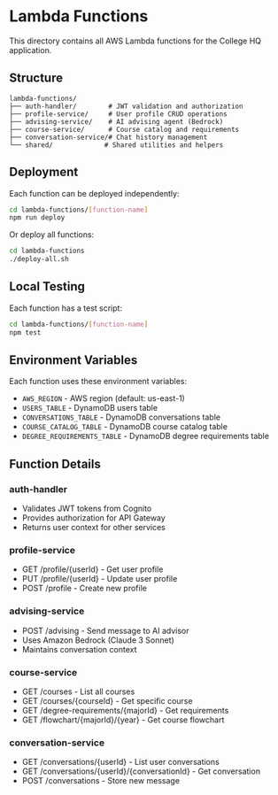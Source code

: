 # Lambda Functions

This directory contains all AWS Lambda functions for the College HQ application.

## Structure

```
lambda-functions/
├── auth-handler/        # JWT validation and authorization
├── profile-service/     # User profile CRUD operations  
├── advising-service/    # AI advising agent (Bedrock)
├── course-service/      # Course catalog and requirements
├── conversation-service/# Chat history management
└── shared/             # Shared utilities and helpers
```

## Deployment

Each function can be deployed independently:

```bash
cd lambda-functions/[function-name]
npm run deploy
```

Or deploy all functions:

```bash
cd lambda-functions
./deploy-all.sh
```

## Local Testing

Each function has a test script:

```bash
cd lambda-functions/[function-name]
npm test
```

## Environment Variables

Each function uses these environment variables:
- `AWS_REGION` - AWS region (default: us-east-1)
- `USERS_TABLE` - DynamoDB users table
- `CONVERSATIONS_TABLE` - DynamoDB conversations table
- `COURSE_CATALOG_TABLE` - DynamoDB course catalog table
- `DEGREE_REQUIREMENTS_TABLE` - DynamoDB degree requirements table

## Function Details

### auth-handler
- Validates JWT tokens from Cognito
- Provides authorization for API Gateway
- Returns user context for other services

### profile-service
- GET /profile/{userId} - Get user profile
- PUT /profile/{userId} - Update user profile
- POST /profile - Create new profile

### advising-service
- POST /advising - Send message to AI advisor
- Uses Amazon Bedrock (Claude 3 Sonnet)
- Maintains conversation context

### course-service
- GET /courses - List all courses
- GET /courses/{courseId} - Get specific course
- GET /degree-requirements/{majorId} - Get requirements
- GET /flowchart/{majorId}/{year} - Get course flowchart

### conversation-service
- GET /conversations/{userId} - List user conversations
- GET /conversations/{userId}/{conversationId} - Get conversation
- POST /conversations - Store new message